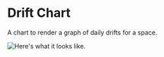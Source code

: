 # Drift Chart
A chart to render a graph of daily drifts for a space.

![Here's what it looks like.](http://i.imgur.com/9eUATma.png)

